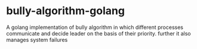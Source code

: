 # bully-algorithm-golang
A golang implementation of bully algorithm in which different processes communicate and decide leader on the basis of their priority. further it also manages  system failures 
